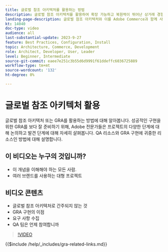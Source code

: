 ```yaml
---
title: 글로벌 참조 아키텍처를 활용하는 방법
description: 글로벌 참조 아키텍처를 활용하여 확장 가능하고 복원력이 뛰어난 상거래 경험을 구축하는 방법에 대해 알아봅니다
landing-page-description: 글로벌 참조 아키텍처와 이를 Adobe Commerce과 함께 사용하는 방법에 대해 알아봅니다
kt: 14040
doc-type: video
audience: all
last-substantial-update: 2023-9-27
feature: Best Practices, Configuration, Install
topic: Architecture, Commerce, Development
role: Architect, Developer, User, Leader
level: Beginner, Intermediate
source-git-commit: eaee7e251c3b55d6d9991f61ddeffc6036725889
workflow-type: tm+mt
source-wordcount: '132'
ht-degree: 0%

---
```


# 글로벌 참조 아키텍처 활용

글로벌 참조 아키텍처 또는 GRA를 활용하는 방법에 대해 알아봅니다. 성공적인 구현을 위한 GRA를 보다 잘 준비하기 위해, Adobe 전문가들은 프로젝트의 다양한 단계에 대해 논의하고 발견 단계에 대해 자세히 살펴봅니다. QA 리소스와 GRA 구현에 귀중한 리소스인 방법에 대해 설명합니다.

## 이 비디오는 누구의 것입니까?

* 이 개념을 이해해야 하는 모든 사람.
* 여러 브랜드를 사용하는 대형 프로젝트

## 비디오 콘텐츠

* 글로벌 참조 아키텍처로 간주되지 않는 것
* GRA 구현의 이점
* 요구 사항 수집
* QA 팀은 언제 참여합니까

>[!VIDEO](https://video.tv.adobe.com/v/3424604?learn=on)

{{$include /help/_includes/gra-related-links.md}}
